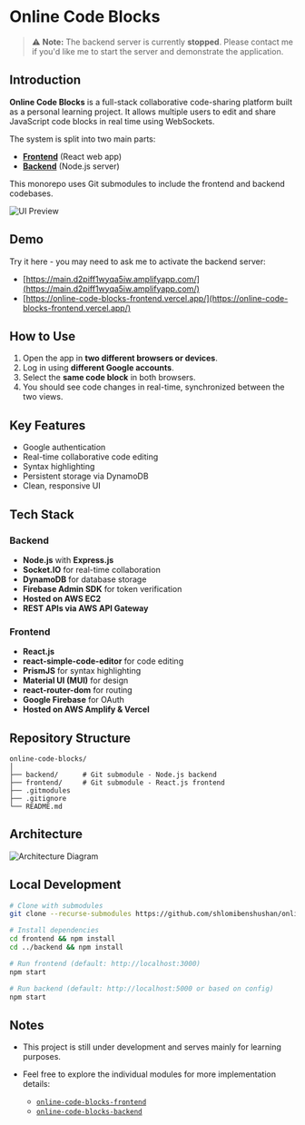 # Online Code Blocks

> ⚠️ **Note:** The backend server is currently **stopped**. Please contact me if you'd like me to start the server and demonstrate the application.

## Introduction

**Online Code Blocks** is a full-stack collaborative code-sharing platform built as a personal learning project. It allows multiple users to edit and share JavaScript code blocks in real time using WebSockets.

The system is split into two main parts:

* **[Frontend](https://github.com/shlomi1993/online-code-blocks-frontend)** (React web app)
* **[Backend](https://github.com/shlomi1993/online-code-blocks-backend)** (Node.js server)

This monorepo uses Git submodules to include the frontend and backend codebases.

![UI Preview](https://user-images.githubusercontent.com/72878018/211213980-f213146e-453a-47c0-bf6e-e6a25472a08a.png)

## Demo

Try it here - you may need to ask me to activate the backend server:

* [https://main.d2piff1wyqa5iw.amplifyapp.com/](https://main.d2piff1wyqa5iw.amplifyapp.com/)
* [https://online-code-blocks-frontend.vercel.app/](https://online-code-blocks-frontend.vercel.app/)

## How to Use

1. Open the app in **two different browsers or devices**.
2. Log in using **different Google accounts**.
3. Select the **same code block** in both browsers.
4. You should see code changes in real-time, synchronized between the two views.

## Key Features

* Google authentication
* Real-time collaborative code editing
* Syntax highlighting
* Persistent storage via DynamoDB
* Clean, responsive UI

## Tech Stack

### Backend

* **Node.js** with **Express.js**
* **Socket.IO** for real-time collaboration
* **DynamoDB** for database storage
* **Firebase Admin SDK** for token verification
* **Hosted on AWS EC2**
* **REST APIs via AWS API Gateway**

### Frontend

* **React.js**
* **react-simple-code-editor** for code editing
* **PrismJS** for syntax highlighting
* **Material UI (MUI)** for design
* **react-router-dom** for routing
* **Google Firebase** for OAuth
* **Hosted on AWS Amplify & Vercel**

## Repository Structure

```
online-code-blocks/
│
├── backend/      # Git submodule - Node.js backend
├── frontend/     # Git submodule - React.js frontend
├── .gitmodules
├── .gitignore
└── README.md
```

## Architecture

![Architecture Diagram](https://user-images.githubusercontent.com/72878018/211475127-f391503e-891f-488e-95bc-d60871f22517.png)

## Local Development

```bash
# Clone with submodules
git clone --recurse-submodules https://github.com/shlomibenshushan/online-code-blocks.git

# Install dependencies
cd frontend && npm install
cd ../backend && npm install

# Run frontend (default: http://localhost:3000)
npm start

# Run backend (default: http://localhost:5000 or based on config)
npm start
```

## Notes

* This project is still under development and serves mainly for learning purposes.
* Feel free to explore the individual modules for more implementation details:

  * [`online-code-blocks-frontend`](https://github.com/shlom1993/online-code-blocks-frontend)
  * [`online-code-blocks-backend`](https://github.com/shlomi1993/online-code-blocks-backend)
